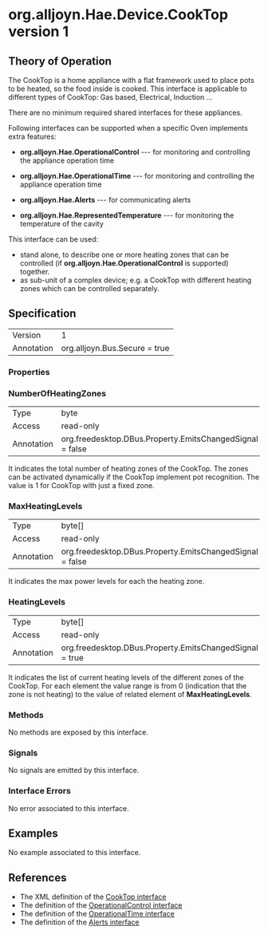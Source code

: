 # org.alljoyn.Hae.Device.CookTop version 1

## Theory of Operation

The CookTop is a home appliance with a flat framework used to place pots to be
heated, so the food inside is cooked. This interface is applicable to different
types of CookTop: Gas based, Electrical, Induction ...

There are no minimum required shared interfaces for these appliances.

Following interfaces can be supported when a specific Oven implements extra
features:

  * **org.alljoyn.Hae.OperationalControl** --- for monitoring and controlling
    the appliance operation time

  * **org.alljoyn.Hae.OperationalTime** --- for monitoring and controlling the
    appliance operation time

  * **org.alljoyn.Hae.Alerts** --- for communicating alerts

  * **org.alljoyn.Hae.RepresentedTemperature** --- for monitoring the
    temperature of the cavity

This interface can be used:
  * stand alone, to describe one or more heating zones that can be controlled
    (if **org.alljoyn.Hae.OperationalControl** is supported) together.
  * as sub-unit of a complex device; e.g. a CookTop with different heating zones
    which can be controlled separately.

## Specification

|            |                               |
| ---------- | ----------------------------- |
| Version    | 1                             |
| Annotation | org.alljoyn.Bus.Secure = true |

### Properties

### NumberOfHeatingZones

|            |                                                          |
| ---------- | -------------------------------------------------------- |
| Type       | byte                                                     |
| Access     | read-only                                                |
| Annotation | org.freedesktop.DBus.Property.EmitsChangedSignal = false |

It indicates the total number of heating zones of the CookTop.
The zones can be activated dynamically if the CookTop implement pot recognition.
The value is 1 for CookTop with just a fixed zone.

### MaxHeatingLevels

|            |                                                          |
| ---------- | -------------------------------------------------------- |
| Type       | byte[]                                                   |
| Access     | read-only                                                |
| Annotation | org.freedesktop.DBus.Property.EmitsChangedSignal = false |

It indicates the max power levels for each the heating zone.

### HeatingLevels

|            |                                                         |
| ---------- | ------------------------------------------------------- |
| Type       | byte[]                                                  |
| Access     | read-only                                               |
| Annotation | org.freedesktop.DBus.Property.EmitsChangedSignal = true |

It indicates the list of current heating levels of the different zones of the
CookTop.
For each element the value range is from 0 (indication that the zone is not
heating) to the value of related element of **MaxHeatingLevels**.

### Methods

No methods are exposed by this interface.

### Signals

No signals are emitted by this interface.

### Interface Errors

No error associated to this interface.

## Examples

No example associated to this interface.

## References

  * The XML definition of the [CookTop interface](CookTop-v1.xml)
  * The definition of the [OperationalControl interface](/org.alljoyn.Hae/OperationalControl-v1)
  * The definition of the [OperationalTime interface](/org.alljoyn.Hae/OperationalTime-v1)
  * The definition of the [Alerts interface](/org.alljoyn.Hae/Alerts-v1)

